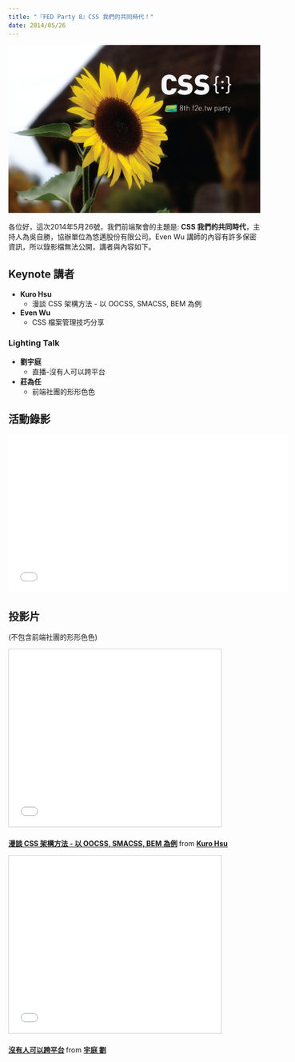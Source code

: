 ```yaml
---
title: "『FED Party 8』CSS 我們的共同時代！"
date: 2014/05/26
---
```


![CSS 我們的共同時代！](/images/act-8.png)

各位好，這次2014年5月26號，我們前端聚會的主題是: **CSS 我們的共同時代**，主持人為吳自勝，協辦單位為悠邁股份有限公司。Even Wu 講師的內容有許多保密資訊，所以錄影檔無法公開，講者與內容如下。

## Keynote 講者

* **Kuro Hsu**
  * 漫談 CSS 架構方法 - 以 OOCSS, SMACSS, BEM 為例
* **Even Wu**
  * CSS 檔案管理技巧分享

### Lighting Talk

* **劉宇庭**
  * 直播-沒有人可以跨平台
* **莊為任**
  * 前端社團的形形色色

## 活動錄影

<p>
<iframe width="560" height="315" src="//www.youtube.com/embed/0kjCHMDJjw0?list=PLmwIWrPep6nmRWRYYvlagwatpcXHE-lse" frameborder="0" allowfullscreen></iframe>
</p>

## 投影片
(不包含前端社團的形形色色)

<p>
<iframe src="//www.slideshare.net/slideshow/embed_code/35120226" width="425" height="355" frameborder="0" marginwidth="0" marginheight="0" scrolling="no" style="border:1px solid #CCC; border-width:1px; margin-bottom:5px; max-width: 100%;" allowfullscreen> </iframe> <div style="margin-bottom:5px"> <strong> <a href="//www.slideshare.net/kurotanshi/css-oocss-smacss-bem" title="漫談 CSS 架構方法 - 以 OOCSS, SMACSS, BEM 為例" target="_blank">漫談 CSS 架構方法 - 以 OOCSS, SMACSS, BEM 為例</a> </strong> from <strong><a href="//www.slideshare.net/kurotanshi" target="_blank">Kuro Hsu</a></strong> </div>
</p>

<p>
<script async class="speakerdeck-embed" data-id="b01b71b0c7050131b2cc32a12605ad89" data-ratio="1.33333333333333" src="//speakerdeck.com/assets/embed.js"></script>
</p>

<p>
<iframe src="//www.slideshare.net/slideshow/embed_code/35010196" width="425" height="355" frameborder="0" marginwidth="0" marginheight="0" scrolling="no" style="border:1px solid #CCC; border-width:1px; margin-bottom:5px; max-width: 100%;" allowfullscreen> </iframe> <div style="margin-bottom:5px"> <strong> <a href="//www.slideshare.net/yuting1987/ss-35010196" title="沒有人可以跨平台" target="_blank">沒有人可以跨平台</a> </strong> from <strong><a href="//www.slideshare.net/yuting1987" target="_blank">宇庭 劉</a></strong> </div>
</p>
